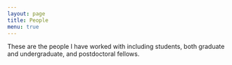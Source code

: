 ```yaml
---
layout: page
title: People
menu: true
---
```


These are the people I have worked with including students, both graduate and undergraduate, and postdoctoral fellows.


